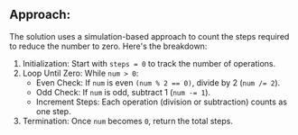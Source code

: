 ## Approach:

The solution uses a simulation-based approach to count the steps required to reduce the number to zero. Here's the breakdown:

1. Initialization: Start with `steps = 0` to track the number of operations.
2. Loop Until Zero: While `num > 0`:
    - Even Check: If `num` is even `(num % 2 == 0)`, divide by 2 (`num /= 2`).
    - Odd Check: If `num` is odd, subtract 1 (`num -= 1`).
    - Increment Steps: Each operation (division or subtraction) counts as one step.
3. Termination: Once `num` becomes `0`, return the total steps.
